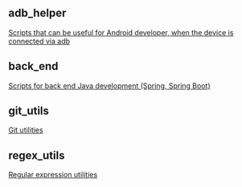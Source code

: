## adb_helper
[Scripts that can be useful for Android developer, when the device is connected via adb](https://github.com/ArtemBotnev/DeveloperScripts/tree/master/adb_helper)

## back_end
[Scripts for back end Java development (Spring, Spring Boot)](https://github.com/ArtemBotnev/DeveloperScripts/tree/master/back_end)

## git_utils
[Git utilities](https://github.com/ArtemBotnev/DeveloperScripts/tree/master/git_utils)

## regex_utils
[Regular expression utilities](https://github.com/ArtemBotnev/DeveloperScripts/tree/master/regex_utils)
